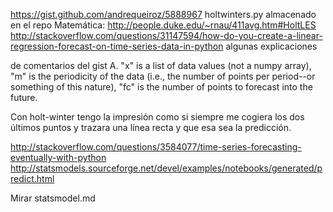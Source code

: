 https://gist.github.com/andrequeiroz/5888967
holtwinters.py almacenado en el repo
Matemática: http://people.duke.edu/~rnau/411avg.htm#HoltLES
http://stackoverflow.com/questions/31147594/how-do-you-create-a-linear-regression-forecast-on-time-series-data-in-python
  algunas explicaciones

de comentarios del gist
A. "x" is a list of data values (not a numpy array), "m" is the periodicity of the data (i.e., the number of points per period--or something of this nature), "fc" is the number of points to forecast into the future.

Con holt-winter tengo la impresión como si siempre me cogiera los dos últimos puntos y trazara una línea recta y que esa sea la predicción.



http://stackoverflow.com/questions/3584077/time-series-forecasting-eventually-with-python
http://statsmodels.sourceforge.net/devel/examples/notebooks/generated/predict.html


Mirar statsmodel.md
